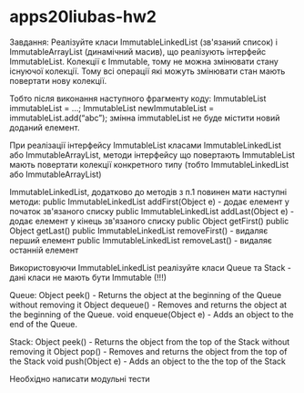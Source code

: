 # apps20liubas-hw2
Завдання:
Реалізуйте класи ImmutableLinkedList (зв'язаний список) і ImmutableArrayList (динамічний масив), що реалізують інтерфейс ImmutableList. 
Колекції є Immutable, тому не можна змінювати стану існуючої колекції. Тому всі операції які можуть змінювати стан мають повертати нову колекції.
		
Тобто після виконання наступного фрагменту коду:
ImmutableList immutableList = …;
ImmutableList newImmutableList = immutableList.add(“abc”);
змінна immutableList не буде містити новий доданий елемент.
		
При реалізації інтерфейсу ImmutableList класами ImmutableLinkedList або ImmutableArrayList, методи інтерфейсу що повертають ImmutableList мають повертати колекції конкретного типу (тобто ImmutableLinkedList або ImmutableArrayList)

ImmutableLinkedList, додатково до методів з п.1 повинен мати наступні методи:
public ImmutableLinkedList addFirst(Object e) - додає елемент у початок зв'язаного списку
public ImmutableLinkedList addLast(Object e) - додає елемент у кінець зв'язаного списку
public Object getFirst()
public Object getLast()
public ImmutableLinkedList removeFirst() - видаляє перший елемент
public ImmutableLinkedList removeLast() - видаляє останній елемент

Використовуючи ImmutableLinkedList реалізуйте класи Queue та Stack - дані класи не мають бути Immutable (!!!)
	
Queue:
Object peek() - Returns the object at the beginning of the Queue without removing it
Object dequeue() - Removes and returns the object at the beginning of the Queue.
void enqueue(Object e) - Adds an object to the end of the Queue.

Stack:
Object peek() - Returns the object from the top of the Stack without removing it
Object pop() - Removes and returns the object from the top of the Stack
void push(Object e) - Adds an object to the the top of the Stack

Необхідно написати модульні тести
